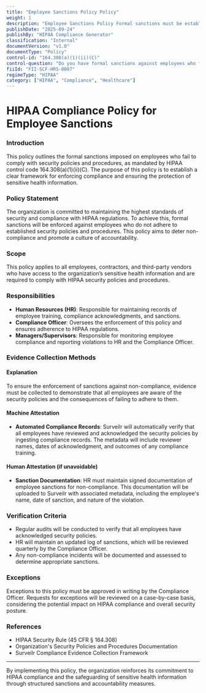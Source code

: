 ```yaml
---
title: "Employee Sanctions Policy Policy"
weight: 1
description: "Employee Sanctions Policy Formal sanctions must be established for employees who do not adhere to security policies and procedures, ensuring accountability and compliance within the organization. This control is essential in maintaining the integrity of security practices and protecting sensitive information under HIPAA regulations. By implementing these sanctions, the organization promotes a culture of security awareness and responsibility among all staff members."
publishDate: "2025-09-24"
publishBy: "HIPAA Compliance Generator"
classification: "Internal"
documentVersion: "v1.0"
documentType: "Policy"
control-id: "164.308(a)(1)(ii)(C)"
control-question: "Do you have formal sanctions against employees who fail to comply with security policies and procedures? (R)"
fiiId: "FII-SCF-HRS-0007"
regimeType: "HIPAA"
category: ["HIPAA", "Compliance", "Healthcare"]
---
```


# HIPAA Compliance Policy for Employee Sanctions

### Introduction
This policy outlines the formal sanctions imposed on employees who fail to comply with security policies and procedures, as mandated by HIPAA control code 164.308(a)(1)(ii)(C). The purpose of this policy is to establish a clear framework for enforcing compliance and ensuring the protection of sensitive health information.

### Policy Statement
The organization is committed to maintaining the highest standards of security and compliance with HIPAA regulations. To achieve this, formal sanctions will be enforced against employees who do not adhere to established security policies and procedures. This policy aims to deter non-compliance and promote a culture of accountability.

### Scope
This policy applies to all employees, contractors, and third-party vendors who have access to the organization’s sensitive health information and are required to comply with HIPAA security policies and procedures.

### Responsibilities
- **Human Resources (HR)**: Responsible for maintaining records of employee training, compliance acknowledgments, and sanctions.
- **Compliance Officer**: Oversees the enforcement of this policy and ensures adherence to HIPAA regulations.
- **Managers/Supervisors**: Responsible for monitoring employee compliance and reporting violations to HR and the Compliance Officer.

### Evidence Collection Methods

#### Explanation
To ensure the enforcement of sanctions against non-compliance, evidence must be collected to demonstrate that all employees are aware of the security policies and the consequences of failing to adhere to them.

#### Machine Attestation
- **Automated Compliance Records**: Surveilr will automatically verify that all employees have reviewed and acknowledged the security policies by ingesting compliance records. The metadata will include reviewer names, dates of acknowledgment, and outcomes of any compliance training.

#### Human Attestation (if unavoidable)
- **Sanction Documentation**: HR must maintain signed documentation of employee sanctions for non-compliance. This documentation will be uploaded to Surveilr with associated metadata, including the employee's name, date of sanction, and nature of the violation.

### Verification Criteria
- Regular audits will be conducted to verify that all employees have acknowledged security policies.
- HR will maintain an updated log of sanctions, which will be reviewed quarterly by the Compliance Officer.
- Any non-compliance incidents will be documented and assessed to determine appropriate sanctions.

### Exceptions
Exceptions to this policy must be approved in writing by the Compliance Officer. Requests for exceptions will be reviewed on a case-by-case basis, considering the potential impact on HIPAA compliance and overall security posture.

### References
- HIPAA Security Rule (45 CFR § 164.308)
- Organization's Security Policies and Procedures Documentation
- Surveilr Compliance Evidence Collection Framework

---

By implementing this policy, the organization reinforces its commitment to HIPAA compliance and the safeguarding of sensitive health information through structured sanctions and accountability measures.